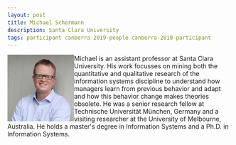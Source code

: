 ```yaml
---
layout: post
title: Michael Schermann
description: Santa Clara University
tags: participant canberra-2019-people canberra-2019-participant
---
```

<img align="left" width="150" height="150" src="/assets/people/Schermann_Michael.png" alt="Michael Schermann "/>Michael is an assistant professor at Santa Clara University. His work focusses on mining both the quantitative and qualitative research of the information systems discipline to understand how
managers learn from previous behavior and adapt and how this behavior change makes theories obsolete. He was a senior research fellow at Technische Universität München, Germany and a visiting researcher at
the University of Melbourne, Australia. He holds a master's degree in Information Systems and a Ph.D. in Information Systems.  

<a href="https://twitter.com/m_icha" title="Twitter" target="_blank"
rel="noopener">
  <i class="fa fa-twitter fa-2x" style="color:#4FB3A9"></i>
</a>&nbsp;
<a href="https://github.com/mschermann" title="GitHub" target="_blank" rel="noopener">
  <i class="fa fa-github fa-2x" style="color:#4FB3A9"></i>
</a>